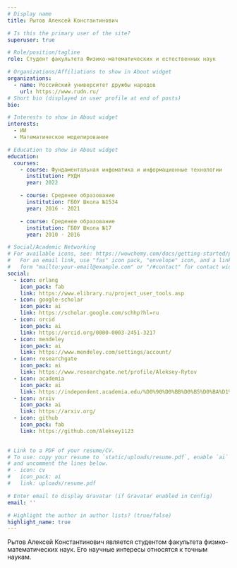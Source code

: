 ```yaml
---
# Display name
title: Рытов Алексей Константинович

# Is this the primary user of the site?
superuser: true

# Role/position/tagline
role: Студент факультета Физико-математических и естественных наук

# Organizations/Affiliations to show in About widget
organizations:
  - name: Российский университет дружбы народов
    url: https://www.rudn.ru/
# Short bio (displayed in user profile at end of posts)
bio: 

# Interests to show in About widget
interests:
  - ИИ
  - Математическое моделирование

# Education to show in About widget
education:
  courses:
    - course: Фундаментальная инфоматика и информационные технологии
      institution: РУДН
      year: 2022

    - course: Среденее образование
      institution: ГБОУ Школа №1534
      year: 2016 - 2021

    - course: Среденее образование
      institution: ГБОУ Школа №17
      year: 2010 - 2016

# Social/Academic Networking
# For available icons, see: https://wowchemy.com/docs/getting-started/page-builder/#icons
#   For an email link, use "fas" icon pack, "envelope" icon, and a link in the
#   form "mailto:your-email@example.com" or "/#contact" for contact widget.
social:
  - icon: erlang
    icon_pack: fab
    link: https://www.elibrary.ru/project_user_tools.asp
  - icon: google-scholar
    icon_pack: ai
    link: https://scholar.google.com/schhp?hl=ru
  - icon: orcid
    icon_pack: ai
    link: https://orcid.org/0000-0003-2451-3217
  - icon: mendeley
    icon_pack: ai
    link: https://www.mendeley.com/settings/account/
  - icon: researchgate
    icon_pack: ai
    link: https://www.researchgate.net/profile/Aleksey-Rytov
  - icon: academia
    icon_pack: ai
    link: https://independent.academia.edu/%D0%90%D0%BB%D0%B5%D0%BA%D1%81%D0%B5%D0%B9%D0%A0%D1%8B%D1%82%D0%BE%D0%B2
  - icon: arxiv
    icon_pack: ai
    link: https://arxiv.org/
  - icon: github
    icon_pack: fab
    link: https://github.com/Aleksey1123
    

# Link to a PDF of your resume/CV.
# To use: copy your resume to `static/uploads/resume.pdf`, enable `ai` icons in `params.toml`,
# and uncomment the lines below.
# - icon: cv
#   icon_pack: ai
#   link: uploads/resume.pdf

# Enter email to display Gravatar (if Gravatar enabled in Config)
email: ''

# Highlight the author in author lists? (true/false)
highlight_name: true
---
```


Рытов Алексей Константинович является студентом факультета физико-математических наук. Его научные интересы относятся к точным наукам.

